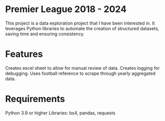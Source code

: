 # Premier League 2018 - 2024

This project is a data exploration project that I have been interested in. It leverages Python libraries to automate the creation of structured datasets, saving time and ensuring consistency.

# Features

Creates excel sheet to allow for manual review of data.
Creates logging for debugging.
Uses football reference to scrape through yearly aggregated data.

# Requirements
Python 3.9 or higher
Libraries: bs4, pandas, requests
